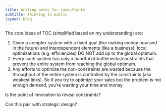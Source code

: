 ```yaml
---
title: Writing notes for consultants
subtitle: thinking in public
layout: blog
---
```


The core ideas of TOC (simplified based on my understanding) are:

1. Given a complex system with a fixed goal (like making money now and in the future) and interdependent elements (like a business), local optimizations (e.g. efficiencies) DO NOT add up to the global optimum.
2. Every such system has only a handful of bottlenecks/constraints that prevent the entire system from reaching the global optimum.
3. Any efforts to optimize the non-constraints are wasted because the throughput of the entire system is controlled by the constraints (aka weakest links). So if you try to optimize your sales but the problem is not enough demand, you’re wasting your time and money.

Is the point of innovation to reveal constraints? 

Can this pair with strategic design?



